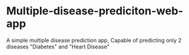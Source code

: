 # Multiple-disease-prediciton-web-app
A simple multiple disease prediction app, Capable of predicting only 2 diseases "Diabetes" and "Heart Disease" 
